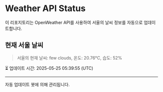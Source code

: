 
# Weather API Status

이 리포지토리는 OpenWeather API를 사용하여 서울의 날씨 정보를 자동으로 업데이트합니다.

## 현재 서울 날씨
> 서울의 현재 날씨: few clouds, 온도: 20.76°C, 습도: 52%

⏳ 업데이트 시간: 2025-05-25 05:39:55 (UTC)

---
자동 업데이트 봇에 의해 관리됩니다.

